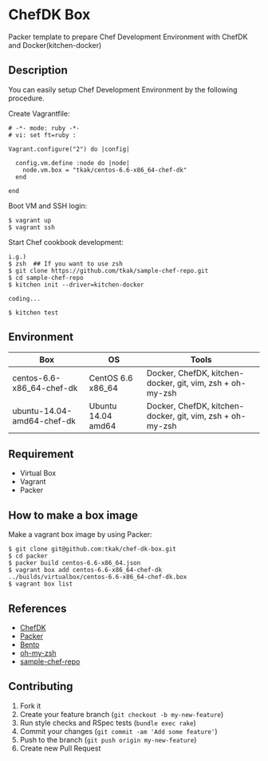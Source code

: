 ChefDK Box
==========

Packer template to prepare Chef Development Environment with ChefDK and
Docker(kitchen-docker)

## Description

You can easily setup Chef Development Environment by the following procedure.

Create Vagrantfile:

```
# -*- mode: ruby -*-
# vi: set ft=ruby :

Vagrant.configure("2") do |config|

  config.vm.define :node do |node|
    node.vm.box = "tkak/centos-6.6-x86_64-chef-dk"
  end

end
```

Boot VM and SSH login:

```
$ vagrant up
$ vagrant ssh
```

Start Chef cookbook development:

```
i.g.)
$ zsh  ## If you want to use zsh
$ git clone https://github.com/tkak/sample-chef-repo.git
$ cd sample-chef-repo
$ kitchen init --driver=kitchen-docker 

coding...

$ kitchen test
```


## Environment

|Box                      |OS               |Tools                                                    |
|-------------------------|-----------------|---------------------------------------------------------|
|centos-6.6-x86_64-chef-dk|CentOS 6.6 x86_64|Docker, ChefDK, kitchen-docker, git, vim, zsh + oh-my-zsh|
|ubuntu-14.04-amd64-chef-dk|Ubuntu 14.04 amd64|Docker, ChefDK, kitchen-docker, git, vim, zsh + oh-my-zsh|


## Requirement

* Virtual Box
* Vagrant
* Packer


## How to make a box image

Make a vagrant box image by using Packer:

```
$ git clone git@github.com:tkak/chef-dk-box.git
$ cd packer
$ packer build centos-6.6-x86_64.json
$ vagrant box add centos-6.6-x86_64-chef-dk ../builds/virtualbox/centos-6.6-x86_64-chef-dk.box
$ vagrant box list
```


## References

* [ChefDK](http://downloads.getchef.com/chef-dk/)
* [Packer](http://www.packer.io/)
* [Bento](https://github.com/opscode/bento)
* [oh-my-zsh](https://github.com/robbyrussell/oh-my-zsh)
* [sample-chef-repo](https://github.com/tkak/sample-chef-repo)


## Contributing

1. Fork it
2. Create your feature branch (`git checkout -b my-new-feature`)
3. Run style checks and RSpec tests (`bundle exec rake`)
4. Commit your changes (`git commit -am 'Add some feature'`)
5. Push to the branch (`git push origin my-new-feature`)
6. Create new Pull Request

